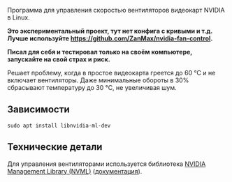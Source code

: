 Программа для управления скоростью вентиляторов видеокарт NVIDIA в Linux.

**Это экспериментальный проект, тут нет конфига с кривыми и т.д.
Лучше используйте <https://github.com/ZanMax/nvidia-fan-control>.**

**Писал для себя и тестировал только на своём компьютере, запускайте на свой страх и риск.**

Решает проблему, когда в простое видеокарта греется до 60 °C и не включает вентиляторы.
Даже минимальные обороты в 30% сбрасывают температуру до 30 °C, не увеличивая шум.

## Зависимости

```
sudo apt install libnvidia-ml-dev
```

## Технические детали

Для управления вентиляторами используется библиотека
[NVIDIA Management Library (NVML)](https://developer.nvidia.com/management-library-nvml)
([документация](https://docs.nvidia.com/deploy/nvml-api/)).
